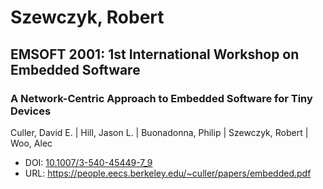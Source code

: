 # Szewczyk, Robert

## EMSOFT 2001: 1st International Workshop on Embedded Software

### A Network-Centric Approach to Embedded Software for Tiny Devices
Culler, David E. | Hill, Jason L. | Buonadonna, Philip | Szewczyk, Robert | Woo, Alec
* DOI: [10.1007/3-540-45449-7_9](https://doi.org/10.1007/3-540-45449-7_9)
* URL: <https://people.eecs.berkeley.edu/~culler/papers/embedded.pdf>

